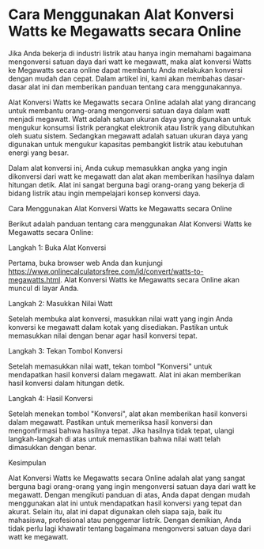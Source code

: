 Cara Menggunakan Alat Konversi Watts ke Megawatts secara Online
===============================================================

Jika Anda bekerja di industri listrik atau hanya ingin memahami bagaimana mengonversi satuan daya dari watt ke megawatt, maka alat konversi Watts ke Megawatts secara online dapat membantu Anda melakukan konversi dengan mudah dan cepat. Dalam artikel ini, kami akan membahas dasar-dasar alat ini dan memberikan panduan tentang cara menggunakannya.

Alat Konversi Watts ke Megawatts secara Online adalah alat yang dirancang untuk membantu orang-orang mengonversi satuan daya dalam watt menjadi megawatt. Watt adalah satuan ukuran daya yang digunakan untuk mengukur konsumsi listrik perangkat elektronik atau listrik yang dibutuhkan oleh suatu sistem. Sedangkan megawatt adalah satuan ukuran daya yang digunakan untuk mengukur kapasitas pembangkit listrik atau kebutuhan energi yang besar.

Dalam alat konversi ini, Anda cukup memasukkan angka yang ingin dikonversi dari watt ke megawatt dan alat akan memberikan hasilnya dalam hitungan detik. Alat ini sangat berguna bagi orang-orang yang bekerja di bidang listrik atau ingin mempelajari konsep konversi daya.

Cara Menggunakan Alat Konversi Watts ke Megawatts secara Online

Berikut adalah panduan tentang cara menggunakan Alat Konversi Watts ke Megawatts secara Online:

Langkah 1: Buka Alat Konversi

Pertama, buka browser web Anda dan kunjungi <https://www.onlinecalculatorsfree.com/id/convert/watts-to-megawatts.html>. Alat Konversi Watts ke Megawatts secara Online akan muncul di layar Anda.

Langkah 2: Masukkan Nilai Watt

Setelah membuka alat konversi, masukkan nilai watt yang ingin Anda konversi ke megawatt dalam kotak yang disediakan. Pastikan untuk memasukkan nilai dengan benar agar hasil konversi tepat.

Langkah 3: Tekan Tombol Konversi

Setelah memasukkan nilai watt, tekan tombol "Konversi" untuk mendapatkan hasil konversi dalam megawatt. Alat ini akan memberikan hasil konversi dalam hitungan detik.

Langkah 4: Hasil Konversi

Setelah menekan tombol "Konversi", alat akan memberikan hasil konversi dalam megawatt. Pastikan untuk memeriksa hasil konversi dan mengonfirmasi bahwa hasilnya tepat. Jika hasilnya tidak tepat, ulangi langkah-langkah di atas untuk memastikan bahwa nilai watt telah dimasukkan dengan benar.

Kesimpulan

Alat Konversi Watts ke Megawatts secara Online adalah alat yang sangat berguna bagi orang-orang yang ingin mengonversi satuan daya dari watt ke megawatt. Dengan mengikuti panduan di atas, Anda dapat dengan mudah menggunakan alat ini untuk mendapatkan hasil konversi yang tepat dan akurat. Selain itu, alat ini dapat digunakan oleh siapa saja, baik itu mahasiswa, profesional atau penggemar listrik. Dengan demikian, Anda tidak perlu lagi khawatir tentang bagaimana mengonversi satuan daya dari watt ke megawatt.